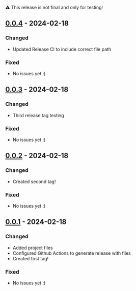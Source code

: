 :warning: This release is not final and only for testing!

## [0.0.4] - 2024-02-18
### Changed

- Updated Release CI to include correct file path

### Fixed

- No issues yet :)

## [0.0.3] - 2024-02-18
### Changed

- Third release tag testing

### Fixed

- No issues yet :)

## [0.0.2] - 2024-02-18

### Changed

- Created second tag!

### Fixed

- No issues yet :)

## [0.0.1] - 2024-02-18
### Changed

- Added project files
- Configured Github Actions to generate release with files
- Created first tag!

### Fixed

- No issues yet :)

[0.0.4]: https://github.com/carTloyal123/cryze-android/compare/v0.0.3...v0.0.4
[0.0.3]: https://github.com/carTloyal123/cryze-android/compare/v0.0.2...v0.0.3
[0.0.2]: https://github.com/carTloyal123/cryze-android/compare/v0.0.1...v0.0.2
[0.0.1]: https://github.com/carTloyal123/cryze-android/releases/tag/v0.0.1